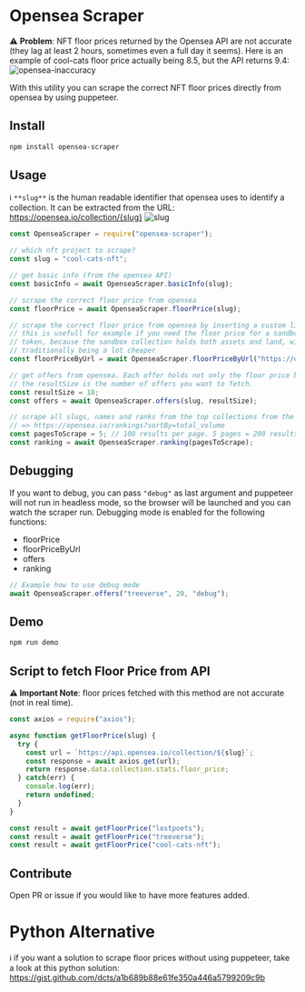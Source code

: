 # Opensea Scraper

⚠ **Problem**: NFT floor prices returned by the Opensea API are not accurate (they lag at least 2 hours, sometimes even a full day it seems). Here is an example of cool-cats floor price actually being 8.5, but the API returns 9.4:
![opensea-inaccuracy](https://user-images.githubusercontent.com/44790691/137519280-a765c8ef-d35f-4ef6-b5f1-04c31915b37a.png)

With this utility you can scrape the correct NFT floor prices directly from opensea by using puppeteer.

## Install

```bash
npm install opensea-scraper
```

## Usage

ℹ `**slug**` is the human readable identifier that opensea uses to identify a collection. It can be extracted from the URL: https://opensea.io/collection/{slug}
![slug](https://user-images.githubusercontent.com/44790691/131232333-b79c50d7-606c-480a-9816-9d750ab798ff.png)


```js
const OpenseaScraper = require("opensea-scraper");

// which nft project to scrape?
const slug = "cool-cats-nft";

// get basic info (from the opensea API)
const basicInfo = await OpenseaScraper.basicInfo(slug);

// scrape the correct floor price from opensea
const floorPrice = await OpenseaScraper.floorPrice(slug);

// scrape the correct floor price from opensea by inserting a custom link
// this is usefull for example if you need the floor price for a sandbox LAND
// token, because the sandbox collection holds both assets and land, with assets
// traditionally being a lot cheaper
const floorPriceByUrl = await OpenseaScraper.floorPriceByUrl("https://opensea.io/collection/sandbox?search[sortAscending]=true&search[sortBy]=PRICE&search[stringTraits][0][name]=Type&search[stringTraits][0][values][0]=Land&search[toggles][0]=BUY_NOW");

// get offers from opensea. Each offer holds not only the floor price but also the tokenId.
// the resultSize is the number of offers you want to fetch.
const resultSize = 10;
const offers = await OpenseaScraper.offers(slug, resultSize);

// scrape all slugs, names and ranks from the top collections from the rankings page sorted by all time volume:
// => https://opensea.io/rankings?sortBy=total_volume
const pagesToScrape = 5; // 100 results per page. 5 pages = 200 results...
const ranking = await OpenseaScraper.ranking(pagesToScrape);
```

## Debugging
If you want to debug, you can pass `"debug"` as last argument and puppeteer will not run in headless mode, so the browser will be launched and you can watch the scraper run. Debugging mode is enabled for the following functions:
- floorPrice
- floorPriceByUrl
- offers
- ranking

```js
// Example how to use debug mode
await OpenseaScraper.offers("treeverse", 20, "debug");
```

## Demo

```bash
npm run demo
```

## Script to fetch Floor Price from API
**⚠ Important Note**: floor prices fetched with this method are not accurate (not in real time).
```js
const axios = require("axios");

async function getFloorPrice(slug) {
  try {
    const url = `https://api.opensea.io/collection/${slug}`;
    const response = await axios.get(url);
    return response.data.collection.stats.floor_price;
  } catch(err) {
    console.log(err);
    return undefined;
  }
}

const result = await getFloorPrice("lostpoets");
const result = await getFloorPrice("treeverse");
const result = await getFloorPrice("cool-cats-nft");
```

## Contribute

Open PR or issue if you would like to have more features added.


# Python Alternative
ℹ if you want a solution to scrape floor prices without using puppeteer, take a look at this python solution: https://gist.github.com/dcts/a1b689b88e61fe350a446a5799209c9b
